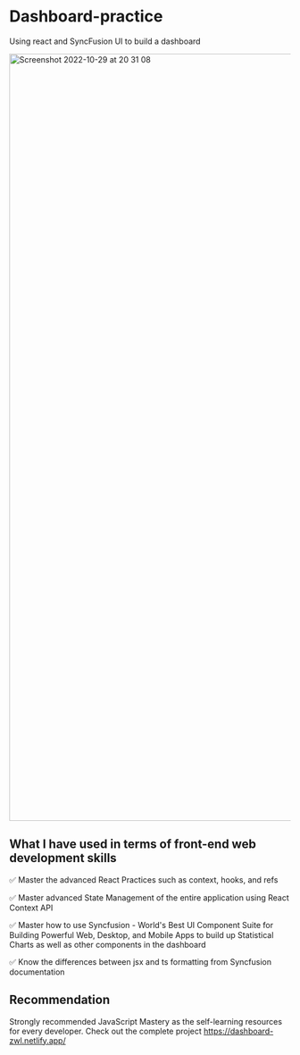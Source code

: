 # Dashboard-practice

Using react and SyncFusion UI to build a dashboard

<img width="1374" alt="Screenshot 2022-10-29 at 20 31 08" src="https://user-images.githubusercontent.com/64741800/198831657-9110a431-b790-450b-a6fe-3b3fb8e15313.png">

## What I have used in terms of front-end web development skills

✅ Master the advanced React Practices such as context, hooks, and refs

✅ Master advanced State Management of the entire application using React Context API

✅ Master how to use Syncfusion - World's Best UI Component Suite for Building Powerful Web, Desktop, and Mobile Apps to build up Statistical Charts as well as other components in the dashboard

✅ Know the differences between jsx and ts formatting from Syncfusion documentation

## Recommendation
Strongly recommended JavaScript Mastery as the self-learning resources for every developer. Check out the complete project
https://dashboard-zwl.netlify.app/
